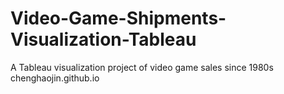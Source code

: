 # Video-Game-Shipments-Visualization-Tableau
A Tableau visualization project of video game sales since 1980s
chenghaojin.github.io
